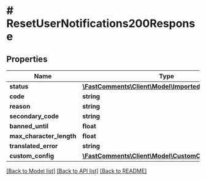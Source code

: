 # # ResetUserNotifications200Response

## Properties

Name | Type | Description | Notes
------------ | ------------- | ------------- | -------------
**status** | [**\FastComments\Client\Model\ImportedAPIStatusFAILED**](ImportedAPIStatusFAILED.md) |  |
**code** | **string** |  |
**reason** | **string** |  |
**secondary_code** | **string** |  | [optional]
**banned_until** | **float** |  | [optional]
**max_character_length** | **float** |  | [optional]
**translated_error** | **string** |  | [optional]
**custom_config** | [**\FastComments\Client\Model\CustomConfigParameters**](CustomConfigParameters.md) |  | [optional]

[[Back to Model list]](../../README.md#models) [[Back to API list]](../../README.md#endpoints) [[Back to README]](../../README.md)
